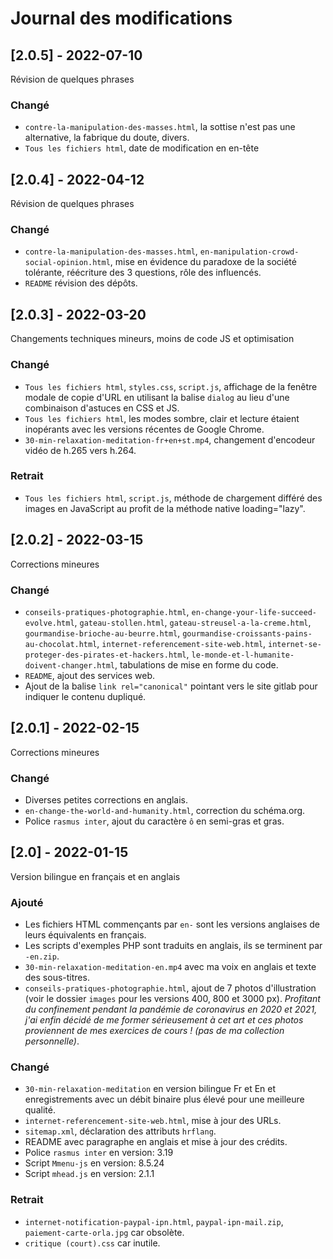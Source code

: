 # Journal des modifications

## [2.0.5] - 2022-07-10

Révision de quelques phrases  

### Changé
- `contre-la-manipulation-des-masses.html`, la sottise n'est pas une alternative, la fabrique du doute, divers.  
- `Tous les fichiers html`, date de modification en en-tête  


## [2.0.4] - 2022-04-12

Révision de quelques phrases  

### Changé
- `contre-la-manipulation-des-masses.html`, `en-manipulation-crowd-social-opinion.html`, mise en évidence du paradoxe de la société tolérante, réécriture des 3 questions, rôle des influencés.  
- `README` révision des dépôts.  


## [2.0.3] - 2022-03-20

Changements techniques mineurs, moins de code JS et optimisation  

### Changé
- `Tous les fichiers html`, `styles.css`, `script.js`, affichage de la fenêtre modale de copie d'URL en utilisant la balise `dialog` au lieu d'une combinaison d'astuces en CSS et JS.  
- `Tous les fichiers html`, les modes sombre, clair et lecture étaient inopérants avec les versions récentes de Google Chrome.  
- `30-min-relaxation-meditation-fr+en+st.mp4`, changement d'encodeur vidéo de h.265 vers h.264.  

### Retrait
- `Tous les fichiers html`, `script.js`, méthode de chargement différé des images en JavaScript au profit de la méthode native loading="lazy".   


## [2.0.2] - 2022-03-15

Corrections mineures  

### Changé
- `conseils-pratiques-photographie.html`, `en-change-your-life-succeed-evolve.html`, `gateau-stollen.html`, `gateau-streusel-a-la-creme.html`, `gourmandise-brioche-au-beurre.html`, `gourmandise-croissants-pains-au-chocolat.html`, `internet-referencement-site-web.html`, `internet-se-proteger-des-pirates-et-hackers.html`, `le-monde-et-l-humanite-doivent-changer.html`, tabulations de mise en forme du code.  
- `README`, ajout des services web.  
- Ajout de la balise `link rel="canonical"` pointant vers le site gitlab pour indiquer le contenu dupliqué.  


## [2.0.1] - 2022-02-15

Corrections mineures  

### Changé
- Diverses petites corrections en anglais.  
- `en-change-the-world-and-humanity.html`, correction du schéma.org.  
- Police `rasmus inter`, ajout du caractère `ô` en semi-gras et gras.  


## [2.0] - 2022-01-15

Version bilingue en français et en anglais  

### Ajouté
- Les fichiers HTML commençants par `en-` sont les versions anglaises de leurs équivalents en français.  
- Les scripts d'exemples PHP sont traduits en anglais, ils se terminent par `-en.zip`.  
- `30-min-relaxation-meditation-en.mp4` avec ma voix en anglais et texte des sous-titres.  
- `conseils-pratiques-photographie.html`, ajout de 7 photos d'illustration (voir le dossier `images` pour les versions 400, 800 et 3000 px). _Profitant du confinement pendant la pandémie de coronavirus en 2020 et 2021, j'ai enfin décidé de me former sérieusement à cet art et ces photos proviennent de mes exercices de cours ! (pas de ma collection personnelle)_.  

### Changé
- `30-min-relaxation-meditation` en version bilingue Fr et En et enregistrements avec un débit binaire plus élevé pour une meilleure qualité.  
- `internet-referencement-site-web.html`, mise à jour des URLs.  
- `sitemap.xml`, déclaration des attributs `hrflang`.  
- README avec paragraphe en anglais et mise à jour des crédits.  
- Police `rasmus inter` en version: 3.19
- Script `Mmenu-js` en version: 8.5.24
- Script `mhead.js` en version: 2.1.1

### Retrait
- `internet-notification-paypal-ipn.html`, `paypal-ipn-mail.zip`, `paiement-carte-orla.jpg` car obsolète.  
- `critique (court).css` car inutile.  
